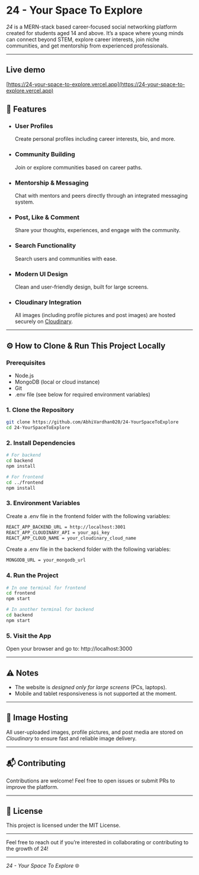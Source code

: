 # 24 - Your Space To Explore

*24* is a MERN-stack based career-focused social networking platform created for students aged 14 and above. It’s a space where young minds can connect beyond STEM, explore career interests, join niche communities, and get mentorship from experienced professionals.

---

## Live demo

[https://24-your-space-to-explore.vercel.app](https://24-your-space-to-explore.vercel.app)

## 🌟 Features

* ### User Profiles
  Create personal profiles including career interests, bio, and more.

* ### Community Building
  Join or explore communities based on career paths.

* ### Mentorship & Messaging
  Chat with mentors and peers directly through an integrated messaging system.

* ### Post, Like & Comment
  Share your thoughts, experiences, and engage with the community.

* ### Search Functionality
  Search users and communities with ease.

* ### Modern UI Design
  Clean and user-friendly design, built for large screens.

* ### Cloudinary Integration
  All images (including profile pictures and post images) are hosted securely on [Cloudinary](https://cloudinary.com/).

---

## ⚙ How to Clone & Run This Project Locally

### Prerequisites

* Node.js
* MongoDB (local or cloud instance)
* Git
* .env file (see below for required environment variables)

### 1. Clone the Repository

```bash
git clone https://github.com/AbhiVardhan020/24-YourSpaceToExplore
cd 24-YourSpaceToExplore
```

### 2. Install Dependencies

```bash
# For backend
cd backend
npm install

# For frontend
cd ../frontend
npm install
```

### 3. Environment Variables

Create a .env file in the frontend folder with the following variables:

```bash
REACT_APP_BACKEND_URL = http://localhost:3001
REACT_APP_CLOUDINARY_API = your_api_key
REACT_APP_CLOUD_NAME = your_cloudinary_cloud_name
```

Create a .env file in the backend folder with the following variables:

```bash
MONGODB_URL = your_mongodb_url
```

### 4. Run the Project

```bash
# In one terminal for frontend
cd frontend
npm start

# In another terminal for backend
cd backend
npm start
```

### 5. Visit the App

Open your browser and go to:
http://localhost:3000

---

## ⚠ Notes

* The website is *designed only for large screens* (PCs, laptops).
* Mobile and tablet responsiveness is not supported at the moment.

---

## 📸 Image Hosting

All user-uploaded images, profile pictures, and post media are stored on *Cloudinary* to ensure fast and reliable image delivery.

---

## 📬 Contributing

Contributions are welcome! Feel free to open issues or submit PRs to improve the platform.

---

## 📄 License

This project is licensed under the MIT License.

---

Feel free to reach out if you’re interested in collaborating or contributing to the growth of 24!

---

*24 - Your Space To Explore* 🌐
